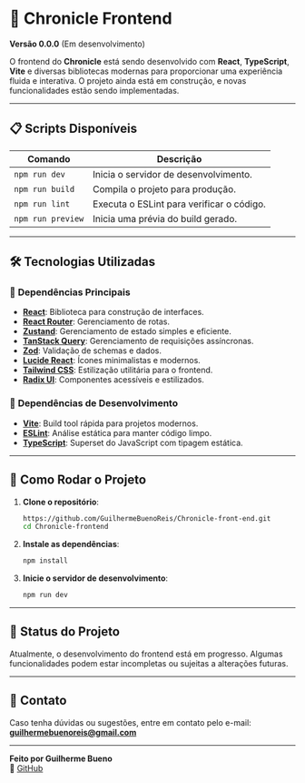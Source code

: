 # 🚀 **Chronicle Frontend**

**Versão 0.0.0** (Em desenvolvimento)

O frontend do **Chronicle** está sendo desenvolvido com **React**, **TypeScript**, **Vite** e diversas bibliotecas modernas para proporcionar uma experiência fluida e interativa. O projeto ainda está em construção, e novas funcionalidades estão sendo implementadas.

---

## 📋 **Scripts Disponíveis**

| Comando        | Descrição                                   |
| ------------- | ----------------------------------------- |
| `npm run dev`  | Inicia o servidor de desenvolvimento.    |
| `npm run build` | Compila o projeto para produção.         |
| `npm run lint` | Executa o ESLint para verificar o código. |
| `npm run preview` | Inicia uma prévia do build gerado. |

---

## 🛠️ **Tecnologias Utilizadas**

### 🔧 **Dependências Principais**

- **[React](https://react.dev/)**: Biblioteca para construção de interfaces.
- **[React Router](https://reactrouter.com/)**: Gerenciamento de rotas.
- **[Zustand](https://zustand-demo.pmnd.rs/)**: Gerenciamento de estado simples e eficiente.
- **[TanStack Query](https://tanstack.com/query/latest/)**: Gerenciamento de requisições assíncronas.
- **[Zod](https://zod.dev/)**: Validação de schemas e dados.
- **[Lucide React](https://lucide.dev/)**: Ícones minimalistas e modernos.
- **[Tailwind CSS](https://tailwindcss.com/)**: Estilização utilitária para o frontend.
- **[Radix UI](https://www.radix-ui.com/)**: Componentes acessíveis e estilizados.

### 🔧 **Dependências de Desenvolvimento**

- **[Vite](https://vitejs.dev/)**: Build tool rápida para projetos modernos.
- **[ESLint](https://eslint.org/)**: Análise estática para manter código limpo.
- **[TypeScript](https://www.typescriptlang.org/)**: Superset do JavaScript com tipagem estática.

---

## 🚀 **Como Rodar o Projeto**

1. **Clone o repositório**:

   ```bash
   https://github.com/GuilhermeBuenoReis/Chronicle-front-end.git
   cd Chronicle-frontend
   ```

2. **Instale as dependências**:

   ```bash
   npm install
   ```

3. **Inicie o servidor de desenvolvimento**:

   ```bash
   npm run dev
   ```

---

## 📌 **Status do Projeto**

Atualmente, o desenvolvimento do frontend está em progresso. Algumas funcionalidades podem estar incompletas ou sujeitas a alterações futuras.

---

## 📧 **Contato**

Caso tenha dúvidas ou sugestões, entre em contato pelo e-mail:
**[guilhermebuenoreis@gmail.com](mailto:guilhermebuenoreis@gmail.com)**

---

**Feito por Guilherme Bueno**  
🔗 [GitHub](https://github.com/GuilhermeBuenoReis/Chronicle-front-end)

